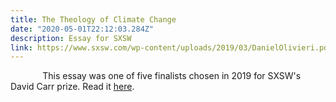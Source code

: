 ```yaml
---
title: The Theology of Climate Change
date: "2020-05-01T22:12:03.284Z"
description: Essay for SXSW
link: https://www.sxsw.com/wp-content/uploads/2019/03/DanielOlivieri.pdf
---
```



&nbsp;&nbsp;&nbsp;&nbsp;&nbsp;&nbsp;&nbsp;&nbsp;&nbsp;&nbsp;&nbsp;&nbsp; This essay was one of five finalists chosen in 2019 for SXSW's David Carr prize. Read it [here](https://www.sxsw.com/wp-content/uploads/2019/03/DanielOlivieri.pdf). 